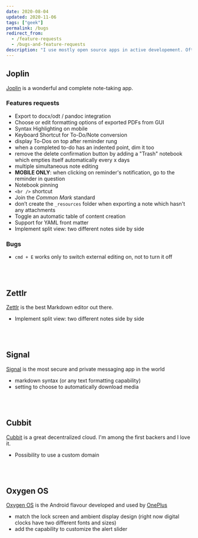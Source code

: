 ```yaml
---
date: 2020-08-04
updated: 2020-11-06
tags: ["geek"]
permalink: /bugs
redirect_from:
  - /feature-requests
  - /bugs-and-feature-requests
description: "I use mostly open source apps in active developement. Often, I notice bugs or I have ideas of possible improvements but I rarely have time to file a proper issue for every bug or a complete blog post for a feature request. Thus, in this list I quickly note all the toughts which pop up in my mind, hoping some day I’ll find enough time to effectively share my reports."
---
```

## Joplin

[Joplin](http://joplinapp.org) is a wonderful and complete note-taking app.

### Features requests

- Export to docx/odt / pandoc integration
- Choose or edit formatting options of exported PDFs from GUI
- Syntax Highlighting on mobile
- Keyboard Shortcut for To-Do/Note conversion
- display To-Dos on top after reminder rung
- when a completed to-do has an indented point, dim it too
- remove the delete confirmation button by adding a "Trash" notebook which empties itself automatically every x days
- multiple simultaneous note editing
- **MOBILE ONLY**: when clicking on reminder's notification, go to the reminder in question
- Notebook pinning
- `<br />` shortcut
- Join the *Common Mark* standard
- don’t create the `_resources` folder when exporting a note which hasn't any attachments
- Toggle an automatic table of content creation
- Support for YAML front matter
- Implement split view: two different notes side by side

### Bugs

- `cmd + E` works only to switch external editing on, not to turn it off

<br>
<br>

## Zettlr

[Zettlr](https://www.zettlr.com) is the best Markdown editor out there.

- Implement split view: two different notes side by side

<br>
<br>

## Signal

[Signal](https://signal.org) is the most secure and private messaging app in the world

- markdown syntax (or any text formatting capability)
- setting to choose to automatically download media

<br>
<br>

## Cubbit

[Cubbit](https://cubbit.io) is a great decentralized cloud. I'm among the first backers and I love it.

- Possibility to use a custom domain

<br>
<br>

## Oxygen OS

[Oxygen OS](https://www.oneplus.com/it/oxygenos) is the Android flavour developed and used by [OnePlus](https://oneplus.com)

- match the lock screen and ambient display design (right now digital clocks have two different fonts and sizes)
- add the capability to customize the alert slider
